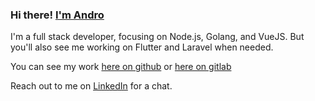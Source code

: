 ### Hi there! [I'm Andro](https://rvalessandro.com)

I'm a full stack developer, focusing on Node.js, Golang, and VueJS. But you'll also see me working on Flutter and Laravel when needed.

You can see my work [here on github](https://github.com/rvalessandro) or [here on gitlab](https://gitlab.com/rvalessandro) 

Reach out to me on [LinkedIn](https://linkedin.com/in/rvalessandro) for a chat.
